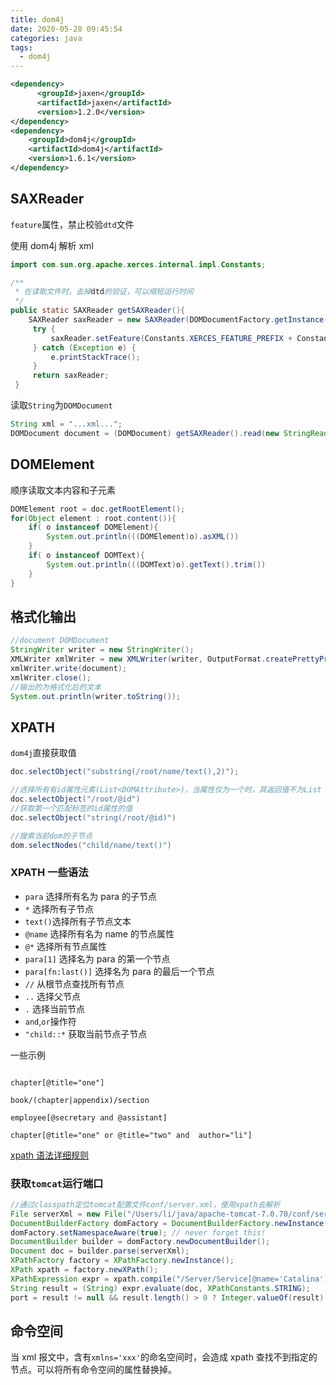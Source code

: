 ```yaml
---
title: dom4j
date: 2020-05-28 09:45:54
categories: java
tags:
  - dom4j
---
```




```xml
<dependency>
      <groupId>jaxen</groupId>
      <artifactId>jaxen</artifactId>
      <version>1.2.0</version>
</dependency>
<dependency>
    <groupId>dom4j</groupId>
    <artifactId>dom4j</artifactId>
    <version>1.6.1</version>
</dependency>
```
## SAXReader

`feature`属性，禁止校验`dtd`文件

使用 dom4j 解析 xml

```java
import com.sun.org.apache.xerces.internal.impl.Constants;

/**
 * 在读取文件时，去掉dtd的验证，可以缩短运行时间
 */
public static SAXReader getSAXReader(){
    SAXReader saxReader = new SAXReader(DOMDocumentFactory.getInstance(),false);
     try {
         saxReader.setFeature(Constants.XERCES_FEATURE_PREFIX + Constants.LOAD_EXTERNAL_DTD_FEATURE, false);  //设置不需要校验头文件
     } catch (Exception e) {
         e.printStackTrace();
     }
     return saxReader;
 }
```

读取`String`为`DOMDocument`

```java
String xml = "...xml...";
DOMDocument document = (DOMDocument) getSAXReader().read(new StringReader(xml));
```

## DOMElement

顺序读取文本内容和子元素

```java
DOMElement root = doc.getRootElement();
for(Object element : root.content()){
    if( o instanceof DOMElement){
        System.out.println(((DOMElement)o).asXML())
    }
    if( o instanceof DOMText){
        System.out.println(((DOMText)o).getText().trim())
    }
}
```

## 格式化输出


```java
//document DOMDocument 
StringWriter writer = new StringWriter();  
XMLWriter xmlWriter = new XMLWriter(writer, OutputFormat.createPrettyPrint());  
xmlWriter.write(document);  
xmlWriter.close();  
//输出的为格式化后的文本
System.out.println(writer.toString());
```

## XPATH

`dom4j`直接获取值

```java
doc.selectObject("substring(/root/name/text(),2)");

//选择所有有id属性元素(List<DOMAttribute>)，当属性仅为一个时，其返回值不为List
doc.selectObject("/root/@id")
//获取第一个匹配标签的id属性的值
doc.selectObject("string(/root/@id)")

//搜索当前dom的子节点
dom.selectNodes("child/name/text()")
```

### XPATH 一些语法

- `para` 选择所有名为 para 的子节点
- `*` 选择所有子节点
- `text()`选择所有子节点文本
- `@name` 选择所有名为 name 的节点属性
- `@*` 选择所有节点属性
- `para[1]` 选择名为 para 的第一个节点
- `para[fn:last()]` 选择名为 para 的最后一个节点
- `//` 从根节点查找所有节点
- `..` 选择父节点
- `.` 选择当前节点
- `and`,`or`操作符
- `"child::*` 获取当前节点子节点

一些示例

```shell

chapter[@title="one"]

book/(chapter|appendix)/section

employee[@secretary and @assistant]

chapter[@title="one" or @title="two" and  author="li"]
```

[xpath 语法详细规则](https://www.w3.org/TR/xpath-30/)

### 获取`tomcat`运行端口

```java
//通过classpath定位tomcat配置文件conf/server.xml，使用xpath去解析
File serverXml = new File("/Users/li/java/apache-tomcat-7.0.70/conf/server.xml");
DocumentBuilderFactory domFactory = DocumentBuilderFactory.newInstance();
domFactory.setNamespaceAware(true); // never forget this!
DocumentBuilder builder = domFactory.newDocumentBuilder();
Document doc = builder.parse(serverXml);
XPathFactory factory = XPathFactory.newInstance();
XPath xpath = factory.newXPath();
XPathExpression expr = xpath.compile("/Server/Service[@name='Catalina']/Connector[starts-with(@protocol,'HTTP')]/@port[1]");
String result = (String) expr.evaluate(doc, XPathConstants.STRING);
port = result != null && result.length() > 0 ? Integer.valueOf(result) : null;
```

## 命令空间

当 xml 报文中，含有`xmlns='xxx'`的命名空间时，会造成 xpath 查找不到指定的节点。可以将所有命令空间的属性替换掉。
